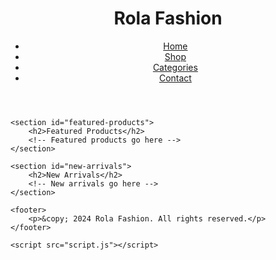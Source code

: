 <!DOCTYPE html>
<html lang="en">
<head>
    <meta charset="UTF-8">
    <meta name="viewport" content="width=device-width, initial-scale=1.0">
    <link rel="stylesheet" href="styles.css">
    <title>Rola Fashion</title>
</head>
<body>
    <header>
        <h1>Rola Fashion</h1>
        <nav>
            <ul>
                <li><a href="#">Home</a></li>
                <li><a href="#">Shop</a></li>
                <li><a href="#">Categories</a></li>
                <li><a href="#">Contact</a></li>
            </ul>
        </nav>
    </header>

    <section id="featured-products">
        <h2>Featured Products</h2>
        <!-- Featured products go here -->
    </section>

    <section id="new-arrivals">
        <h2>New Arrivals</h2>
        <!-- New arrivals go here -->
    </section>

    <footer>
        <p>&copy; 2024 Rola Fashion. All rights reserved.</p>
    </footer>

    <script src="script.js"></script>
</body>
</html>

